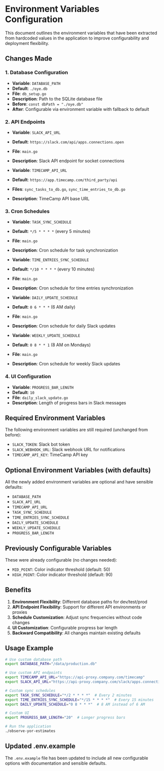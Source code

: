 # Environment Variables Configuration

This document outlines the environment variables that have been extracted from hardcoded values in the application to improve configurability and deployment flexibility.

## Changes Made

### 1. Database Configuration
- **Variable**: `DATABASE_PATH`
- **Default**: `./oye.db`
- **File**: `db_setup.go`
- **Description**: Path to the SQLite database file
- **Before**: `const dbPath = "./oye.db"`
- **After**: Configurable via environment variable with fallback to default

### 2. API Endpoints
- **Variable**: `SLACK_API_URL`
- **Default**: `https://slack.com/api/apps.connections.open`
- **File**: `main.go`
- **Description**: Slack API endpoint for socket connections

- **Variable**: `TIMECAMP_API_URL`
- **Default**: `https://app.timecamp.com/third_party/api`
- **Files**: `sync_tasks_to_db.go`, `sync_time_entries_to_db.go`
- **Description**: TimeCamp API base URL

### 3. Cron Schedules
- **Variable**: `TASK_SYNC_SCHEDULE`
- **Default**: `*/5 * * * *` (every 5 minutes)
- **File**: `main.go`
- **Description**: Cron schedule for task synchronization

- **Variable**: `TIME_ENTRIES_SYNC_SCHEDULE`
- **Default**: `*/10 * * * *` (every 10 minutes)
- **File**: `main.go`
- **Description**: Cron schedule for time entries synchronization

- **Variable**: `DAILY_UPDATE_SCHEDULE`
- **Default**: `0 6 * * *` (6 AM daily)
- **File**: `main.go`
- **Description**: Cron schedule for daily Slack updates

- **Variable**: `WEEKLY_UPDATE_SCHEDULE`
- **Default**: `0 8 * * 1` (8 AM on Mondays)
- **File**: `main.go`
- **Description**: Cron schedule for weekly Slack updates

### 4. UI Configuration
- **Variable**: `PROGRESS_BAR_LENGTH`
- **Default**: `10`
- **File**: `daily_slack_update.go`
- **Description**: Length of progress bars in Slack messages

## Required Environment Variables

The following environment variables are still required (unchanged from before):
- `SLACK_TOKEN`: Slack bot token
- `SLACK_WEBHOOK_URL`: Slack webhook URL for notifications
- `TIMECAMP_API_KEY`: TimeCamp API key

## Optional Environment Variables (with defaults)

All the newly added environment variables are optional and have sensible defaults:
- `DATABASE_PATH`
- `SLACK_API_URL`
- `TIMECAMP_API_URL`
- `TASK_SYNC_SCHEDULE`
- `TIME_ENTRIES_SYNC_SCHEDULE`
- `DAILY_UPDATE_SCHEDULE`
- `WEEKLY_UPDATE_SCHEDULE`
- `PROGRESS_BAR_LENGTH`

## Previously Configurable Variables

These were already configurable (no changes needed):
- `MID_POINT`: Color indicator threshold (default: 50)
- `HIGH_POINT`: Color indicator threshold (default: 90)

## Benefits

1. **Environment Flexibility**: Different database paths for dev/test/prod
2. **API Endpoint Flexibility**: Support for different API environments or proxies
3. **Schedule Customization**: Adjust sync frequencies without code changes
4. **UI Customization**: Configurable progress bar length
5. **Backward Compatibility**: All changes maintain existing defaults

## Usage Example

```bash
# Use custom database path
export DATABASE_PATH="/data/production.db"

# Use custom API endpoints
export TIMECAMP_API_URL="https://api-proxy.company.com/timecamp"
export SLACK_API_URL="https://api-proxy.company.com/slack/apps.connections.open"

# Custom sync schedules
export TASK_SYNC_SCHEDULE="*/2 * * * *"  # Every 2 minutes
export TIME_ENTRIES_SYNC_SCHEDULE="*/15 * * * *"  # Every 15 minutes
export DAILY_UPDATE_SCHEDULE="0 8 * * *"  # 8 AM instead of 6 AM

# Custom UI
export PROGRESS_BAR_LENGTH="20"  # Longer progress bars

# Run the application
./observe-yor-estimates
```

## Updated .env.example

The `.env.example` file has been updated to include all new configurable options with documentation and sensible defaults.
